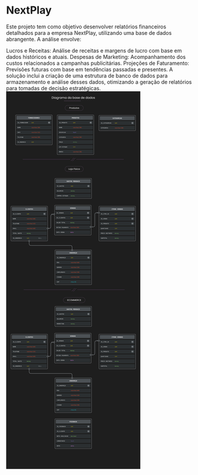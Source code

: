 # NextPlay
Este projeto tem como objetivo desenvolver relatórios financeiros detalhados para a empresa NextPlay, utilizando uma base de dados abrangente. A análise envolve:

Lucros e Receitas: Análise de receitas e margens de lucro com base em dados históricos e atuais.
Despesas de Marketing: Acompanhamento dos custos relacionados a campanhas publicitárias.
Projeções de Faturamento: Previsões futuras com base em tendências passadas e presentes.
A solução inclui a criação de uma estrutura de banco de dados para armazenamento e análise desses dados, otimizando a geração de relatórios para tomadas de decisão estratégicas.
<br>
![Descrição da Imagem](tablesDiagram.svg)
